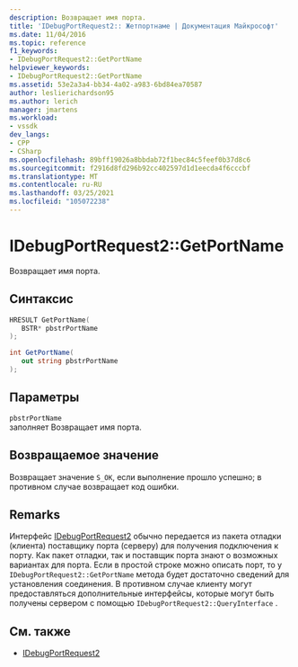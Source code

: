```yaml
---
description: Возвращает имя порта.
title: 'IDebugPortRequest2:: Жетпортнаме | Документация Майкрософт'
ms.date: 11/04/2016
ms.topic: reference
f1_keywords:
- IDebugPortRequest2::GetPortName
helpviewer_keywords:
- IDebugPortRequest2::GetPortName
ms.assetid: 53e2a3a4-bb34-4a02-a983-6bd84ea70587
author: leslierichardson95
ms.author: lerich
manager: jmartens
ms.workload:
- vssdk
dev_langs:
- CPP
- CSharp
ms.openlocfilehash: 89bff19026a8bbdab72f1bec84c5feef0b37d8c6
ms.sourcegitcommit: f2916d8fd296b92cc402597d1d1eecda4f6cccbf
ms.translationtype: MT
ms.contentlocale: ru-RU
ms.lasthandoff: 03/25/2021
ms.locfileid: "105072238"
---
```

# <a name="idebugportrequest2getportname"></a>IDebugPortRequest2::GetPortName
Возвращает имя порта.

## <a name="syntax"></a>Синтаксис

```cpp
HRESULT GetPortName( 
   BSTR* pbstrPortName
);
```

```csharp
int GetPortName( 
   out string pbstrPortName
);
```

## <a name="parameters"></a>Параметры
`pbstrPortName`\
заполняет Возвращает имя порта.

## <a name="return-value"></a>Возвращаемое значение
 Возвращает значение `S_OK`, если выполнение прошло успешно; в противном случае возвращает код ошибки.

## <a name="remarks"></a>Remarks
 Интерфейс [IDebugPortRequest2](../../../extensibility/debugger/reference/idebugportrequest2.md) обычно передается из пакета отладки (клиента) поставщику порта (серверу) для получения подключения к порту. Как пакет отладки, так и поставщик порта знают о возможных вариантах для порта. Если в простой строке можно описать порт, то у `IDebugPortRequest2::GetPortName` метода будет достаточно сведений для установления соединения. В противном случае клиенту могут предоставляться дополнительные интерфейсы, которые могут быть получены сервером с помощью `IDebugPortRequest2::QueryInterface` .

## <a name="see-also"></a>См. также
- [IDebugPortRequest2](../../../extensibility/debugger/reference/idebugportrequest2.md)
